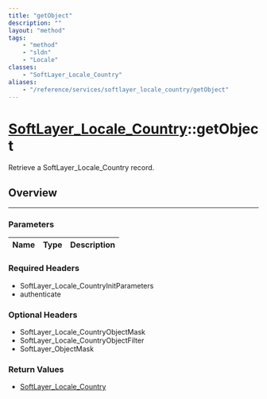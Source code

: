 ```yaml
---
title: "getObject"
description: ""
layout: "method"
tags:
    - "method"
    - "sldn"
    - "Locale"
classes:
    - "SoftLayer_Locale_Country"
aliases:
    - "/reference/services/softlayer_locale_country/getObject"
---
```

# [SoftLayer_Locale_Country](/reference/services/SoftLayer_Locale_Country)::getObject


Retrieve a SoftLayer_Locale_Country record.


## Overview 


-----

### Parameters 
|Name | Type | Description |
| --- | --- | --- |


### Required Headers
* SoftLayer_Locale_CountryInitParameters
* authenticate


### Optional Headers
* SoftLayer_Locale_CountryObjectMask
* SoftLayer_Locale_CountryObjectFilter
* SoftLayer_ObjectMask

### Return Values
* <a href='/reference/datatypes/SoftLayer_Locale_Country'>SoftLayer_Locale_Country </a>




